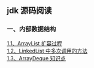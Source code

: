 ## jdk 源码阅读

### 一、内部数据结构

[1.1、ArrayList 扩容过程](notes/data-structure/ArrayList.md)<br>
[1.2、LinkedList 中多次调用的方法](notes/data-structure/LinkedList.md)<br>
[1.3、ArrayDeque 知识点](notes/data-structure/ArrayDeque.md)